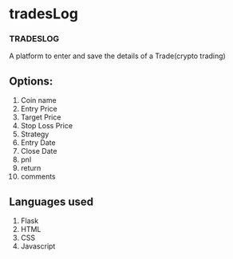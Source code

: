 # tradesLog

### TRADESLOG

A platform to enter and save the details of a Trade(crypto trading)
## Options:
1. Coin name
2. Entry Price
3. Target Price
4. Stop Loss Price
5. Strategy
6. Entry Date
7. Close Date
8. pnl
9. return
10. comments

## Languages used 
1. Flask
2. HTML
3. CSS
4. Javascript
